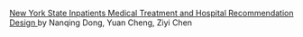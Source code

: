[New York State Inpatients Medical Treatment and Hospital Recommendation Design
](https://github.com/NanqingD/New_York_State_Inpatients_Medical_Treatment_and_Hospital_Recommender_System_Design) by Nanqing Dong, Yuan Cheng, Ziyi Chen
